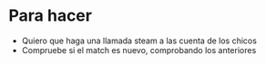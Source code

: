 # Para hacer

* Quiero que haga una llamada steam a las cuenta de los chicos
* Compruebe si el match es nuevo, comprobando los anteriores
